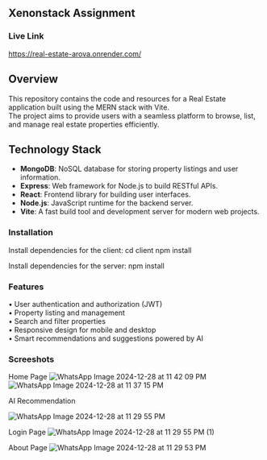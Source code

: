 
## Xenonstack Assignment

### Live Link
https://real-estate-arova.onrender.com/

## Overview
This repository contains the code and resources for a Real Estate application built using the MERN stack with Vite.</br> The project aims to provide users with a seamless platform to browse, list, and manage real estate properties efficiently.

## Technology Stack
- **MongoDB**: NoSQL database for storing property listings and user information.
- **Express**: Web framework for Node.js to build RESTful APIs.
- **React**: Frontend library for building user interfaces.
- **Node.js**: JavaScript runtime for the backend server.
- **Vite**: A fast build tool and development server for modern web projects.

### Installation
Install dependencies for the client:
cd client
npm install

Install dependencies for the server:
npm install

### Features
• User authentication and authorization (JWT) <br/>
• Property listing and management <br/>
• Search and filter properties <br/>
• Responsive design for mobile and desktop <br/>
• Smart recommendations and suggestions powered by AI <br/>

### Screeshots
Home Page
![WhatsApp Image 2024-12-28 at 11 42 09 PM](https://github.com/user-attachments/assets/bbe27e25-7faa-45d0-be1d-e71b92b88899)
![WhatsApp Image 2024-12-28 at 11 37 15 PM](https://github.com/user-attachments/assets/61ffc3d7-9086-4a1e-a562-676262f98f94)


AI Recommendation

![WhatsApp Image 2024-12-28 at 11 29 55 PM](https://github.com/user-attachments/assets/1386e82b-8579-4b6b-a949-2a65adc749fd)

Login Page
![WhatsApp Image 2024-12-28 at 11 29 55 PM (1)](https://github.com/user-attachments/assets/ad82136f-3607-447e-a852-11b91fc6e289)


About Page
![WhatsApp Image 2024-12-28 at 11 29 53 PM](https://github.com/user-attachments/assets/4932cb62-c540-4aec-9f63-e306bf90ddbb)








